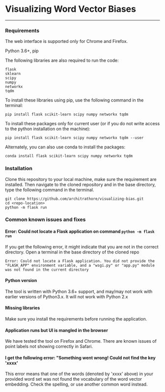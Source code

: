 # Visualizing Word Vector Biases

<hr>

### Requirements
The web interface is supported only for Chrome and Firefox.

Python 3.6+, pip

The following libraries are also required to run the code:
```
flask
sklearn
scipy
numpy
networkx
tqdm
```

To install these libraries using pip, use the following command in the terminal:
```
pip install flask scikit-learn scipy numpy networkx tqdm
```
To install these packages only for current user (or if you do not write access to the python installation on the machine):
```
pip install flask scikit-learn scipy numpy networkx tqdm --user
```

Alternately, you can also use conda to install the packages:
```
conda install flask scikit-learn scipy numpy networkx tqdm
```

### Installation
Clone this repository to your local machine, make sure the requirement are installed. 
Then navigate to the cloned repository and in the base directory, type the following
command in the terminal.
```shell script
git clone https://github.com/architrathore/visualizing-bias.git
cd <repo-location>
python -m flask run
```

### Common known issues and fixes

#### Error: Could  not locate a Flask application on command `python -m flask run`
If you get the following error, it might indicate that you are not in the correct directory. Open a terminal in the 
base directory of the cloned repo
```
Error: Could not locate a Flask application. You did not provide the
"FLASK_APP" environment variable, and a "wsgi.py" or "app.py" module
was not found in the current directory
```


#### Python version
The tool is written with Python 3.6+ support, and may/may not work with earlier versions of Python3.x. It will not 
work with Python 2.x

#### Missing libraries
Make sure you install the requirements before running the application. 

#### Application runs but UI is mangled in the browser
We have tested the tool on Firefox and Chrome. There are known issues of point labels not showing correctly in Safari.

#### I get the following error: "Something went wrong! Could not find the key 'xxxx'
This error means that one of the words (denoted by 'xxxx' above) in your provided word set was not found the 
vocabulary of the word vector embedding. Check the spelling, or use another common word instead. 

